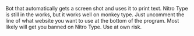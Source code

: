 Bot that automatically gets a screen shot and uses it to print text.
Nitro Type is still in the works, but it works well on monkey type. 
Just uncomment the line of what website you want to use at the bottom of the program.
Most likely will get you banned on Nitro Type. Use at own risk.
